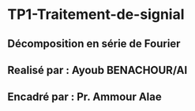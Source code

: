 # TP1-Traitement-de-signial
## Décomposition en série de Fourier
## Realisé par : Ayoub BENACHOUR/AI
## Encadré par : Pr. Ammour Alae
